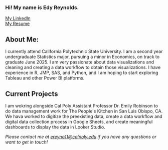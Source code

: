 ### Hi! My name is Edy Reynolds.

[My LinkedIn](www.linkedin.com/in/edy-reynolds)          
[My Resume](cp_resume.pdf)

## About Me:
I currently attend California Polytechnic State University. I am a second year undergraduate Statistics major, pursuing a minor in Economics, on track to graduate June 2025. I am very passionate about data visualizations and cleaning and creating a data workflow to obtain those visualizations. I have experience in R, JMP, SAS, and Python, and I am hoping to start exploring Tableau and other Power BI platforms. 

## Current Projects
I am wokring alongside Cal Poly Assistant Professor Dr. Emily Robinson to do data management work for The People's Kitchen in San Luis Obispo, CA. We hava worked to digitize the preexisting data, create a data workflow and digital data collection process in Google Sheets, and create meaningful dashboards to display the data in Looker Studio.

*Please contact me at ereyno11@calpoly.edu if you have any questions or want to get in touch!*
